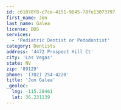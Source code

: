 ```yaml
---
id: c61078f8-c7ce-4151-9845-78fe13073797
first_name: Jon
last_name: Galea
license: DDS
services:
  - 'Pediatric Dentist or Pedodontist'
category: Dentists
address: '4472 Prospect Hill Ct'
city: 'Las Vegas'
state: NV
zip: '89129'
phone: '(702) 254-4220'
title: 'Jon Galea'
_geoloc:
  lng: -115.28461
  lat: 36.231139
---
```


